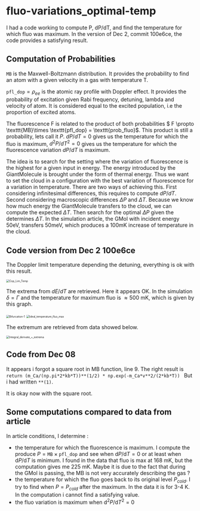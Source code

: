# fluo-variations_optimal-temp

I had a code working to compute P, dP/dT, and find the temperature for which fluo was maximum. In the version of Dec 2, commit 100e6ce, the code provides a satisfying result.

## Computation of Probabilities

$\texttt{MB}$ is the Maxwell-Boltzmann distribution. It provides the probability to find an atom with a given velocity in a gas with temperature T.

$\texttt{pfl\_dop} = \rho_{ee}$ is the atomic ray profile with Doppler effect. It provides the probability of excitation given Rabi frequency, detuning, lambda and velocity of atom. It is considered equal to the excited population, i.e the proportion of excited atoms.

The fluorescence F is related to the product of both probabilities $ F \propto \texttt{MB}\times \texttt{pfl\_dop} = \texttt{prob\_fluo}$. This product is still a probability, lets call it $P$. $dP/dT = 0$ gives us the temperature for which the fluo is maximum, $d^2P/dT^2 = 0$ gives us the temperature for which the fluorescence variation  $dP/dT$ is maximum.

The idea is to search for the setting where the variation of fluorescence is the highest for a given input in energy. The energy introduced by the GiantMolecule is brought under the form of thermal energy. Thus we want to set the cloud in a configuration with the best variation of fluorescence for a variation in temperature. There are two ways of achieving this. First considering infinitesimal differences, this requires to compute $dP/dT$. Second considering macroscopic differences $\Delta P$ and $\Delta T$. Because we know how much energy the GiantMolecule transfers to the cloud, we can compute the expected $\Delta T$. Then search for the optimal $\Delta P$ given the determines $\Delta T$. In the simulation article, the GMol with incident energy 50eV, transfers 50meV, which produces a 100mK increase of temperature in the cloud.

## Code version from Dec 2 100e6ce

The Doppler limit temperature depending the detuning, everything is ok with this result.

<img src="/home/adrian/Documents/Programmes/Python/THESE/Notes/Cop_Lim_Temp.png" alt="Cop_Lim_Temp" style="zoom:50%;" />

The extrema from $dE/dT$ are retrieved. Here it appears OK. In the simulation $\delta = \Gamma$ and the temperature for maximum fluo is $\approx 500$ mK, which is given by this graph.

<img src="/home/adrian/Documents/Programmes/Python/THESE/Notes/Bifurcation-1.png" alt="Bifurcation-1" style="zoom:50%;" />

<img src="/home/adrian/Documents/Programmes/Python/THESE/Notes/Ideal_temperature_fluo_max.png" alt="Ideal_temperature_fluo_max" style="zoom: 50%;" />

The extremum are retrieved from data showed below.

<img src="/home/adrian/Documents/Programmes/Python/THESE/Notes/Integral_derivate_+_extrema.png" alt="Integral_derivate_+_extrema" style="zoom:50%;" />

## Code from Dec 08

It appears i forgot a square root in MB function, line 9. The right result is `return (m_Ca/(np.pi*2*kb*T))**(1/2) * np.exp(-m_Ca*v**2/(2*kb*T)) ` But i had written `**(1)`.

It is okay now with the square root.



## Some computations compared to data from article

In article conditions, I determine :

- the temperature for which the fluorescence is maximum. I compute the produce $P = \texttt{MB}\times\texttt{pfl\_dop}$ and see when $\mathrm{d}P/\mathrm{d}T = 0$ or at least when $\mathrm{d}P/\mathrm{d}T$ is minimum. I found in the data that fluo is max at 168 mK, but the computation gives me 225 mK. Maybe it is due to the fact that during the GMol is passing, the MB is not very accurately describing the gas ?
- the temperature for which the fluo goes back to its original level $P_{cold}$. I try to find when $P = P_{cold}$ after the maximum. In the data it is for 3-4 K. In the computation i cannot find a satisfying value.
- the fluo variation is maximum when $\mathrm{d}^2P/\mathrm{d}T^2 = 0$